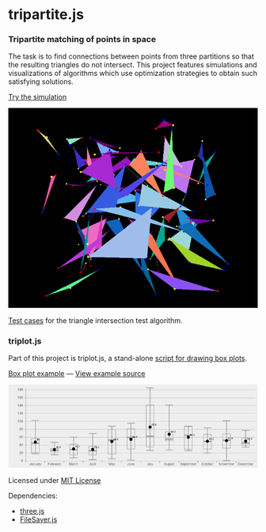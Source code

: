 tripartite.js
=============

### Tripartite matching of points in space ###

The task is to find connections between points from three partitions so that the resulting triangles do not intersect.
This project features simulations and visualizations of algorithms which use optimization strategies to obtain such satisfying solutions.

[Try the simulation](http://daign.github.io/tripartite.js/)

![screenshot](./screenshot.png)

[Test cases](http://daign.github.io/tripartite.js/test/intersectiontest.html) for the triangle intersection test algorithm.

### triplot.js ###

Part of this project is triplot.js, a stand-alone [script for drawing box plots](https://github.com/daign/tripartite.js/blob/master/js/triplot/triplot.js).

[Box plot example](http://daign.github.io/tripartite.js/js/triplot/example.html) — [View example source](https://github.com/daign/tripartite.js/blob/master/js/triplot/example.html)

![screenshot](./js/triplot/screenshot.png)

Licensed under [MIT License](https://github.com/daign/tripartite.js/blob/master/LICENSE)

Dependencies:
* [three.js](https://github.com/mrdoob/three.js)
* [FileSaver.js](https://github.com/eligrey/FileSaver.js)
